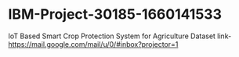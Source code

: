 # IBM-Project-30185-1660141533
IoT Based Smart Crop Protection System for Agriculture
Dataset link-https://mail.google.com/mail/u/0/#inbox?projector=1
